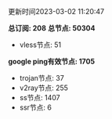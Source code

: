 更新时间2023-03-02 11:20:47

**总订阅: 208**
**总节点: 50304**
- vless节点: 51

**google ping有效节点: 1705**
- trojan节点: 37
- v2ray节点: 255
- ss节点: 1407
- ssr节点: 6
